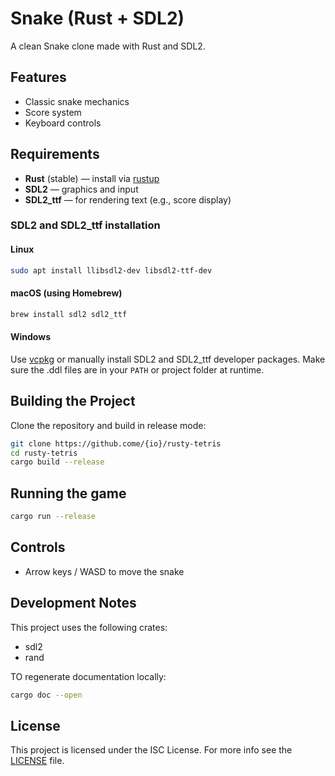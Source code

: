 # Snake (Rust + SDL2)
A clean Snake clone made with Rust and SDL2.

## Features
- Classic snake mechanics
- Score system
- Keyboard controls

## Requirements
- **Rust** (stable) — install via [rustup](https://rustup.rs)
- **SDL2** — graphics and input
- **SDL2_ttf** — for rendering text (e.g., score display)

### SDL2 and SDL2_ttf installation
#### Linux
```bash
sudo apt install llibsdl2-dev libsdl2-ttf-dev
```

#### macOS (using Homebrew)
```bash
brew install sdl2 sdl2_ttf
```

#### Windows
Use [vcpkg](https://github.com/microsoft/vcpkg) or manually install SDL2 and SDL2_ttf developer packages.
Make sure the .ddl files are in your `PATH` or project folder at runtime.

## Building the Project
Clone the repository and build in release mode:
```bash
git clone https://github.come/{io}/rusty-tetris
cd rusty-tetris
cargo build --release
```

## Running the game
```bash
cargo run --release
```

## Controls
- Arrow keys / WASD to move the snake

## Development Notes
This project uses the following crates:
- sdl2
- rand

TO regenerate documentation locally:
```bash
cargo doc --open
```

## License
This project is licensed under the ISC License. For more info see the [LICENSE](LICENSE) file.
